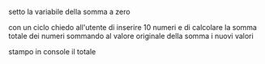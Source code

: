 setto la variabile della somma a zero

con un ciclo chiedo all'utente di inserire 10 numeri e di calcolare la somma totale dei numeri sommando al valore originale della somma i nuovi valori

stampo in console il totale
